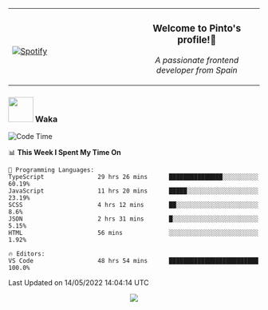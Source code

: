 <table width="100%" align="center"> 
  <tr>
  <td width="50%">
      
&nbsp; <br> [![Spotify](https://novatorem-zeta-rust.vercel.app/api/spotify)](https://open.spotify.com/user/novatorem-zeta-rust)

  </td>
  <td width="50%">
    <h3 align="center">Welcome to Pinto's profile!👋</h3>
    <p align="center"><em>A passionate frontend developer from Spain</em></p>
  </td>
  </table>

### <img src="https://media.giphy.com/media/VgCDAzcKvsR6OM0uWg/giphy.gif" width="50"> Waka

  <!--START_SECTION:waka-->
![Code Time](http://img.shields.io/badge/Code%20Time-368%20hrs%2041%20mins-blue)

📊 **This Week I Spent My Time On** 

```text
💬 Programming Languages: 
TypeScript               29 hrs 26 mins      ███████████████░░░░░░░░░░   60.19% 
JavaScript               11 hrs 20 mins      █████░░░░░░░░░░░░░░░░░░░░   23.19% 
SCSS                     4 hrs 12 mins       ██░░░░░░░░░░░░░░░░░░░░░░░   8.6% 
JSON                     2 hrs 31 mins       █░░░░░░░░░░░░░░░░░░░░░░░░   5.15% 
HTML                     56 mins             ░░░░░░░░░░░░░░░░░░░░░░░░░   1.92%

🔥 Editors: 
VS Code                  48 hrs 54 mins      █████████████████████████   100.0%

```


 Last Updated on 14/05/2022 14:04:14 UTC
<!--END_SECTION:waka-->

<div align="center">
<img src="https://github-readme-stats-gilt-tau.vercel.app/api/top-langs/?username=pinto-hub&layout=compact&theme=dracula" />
</div>
